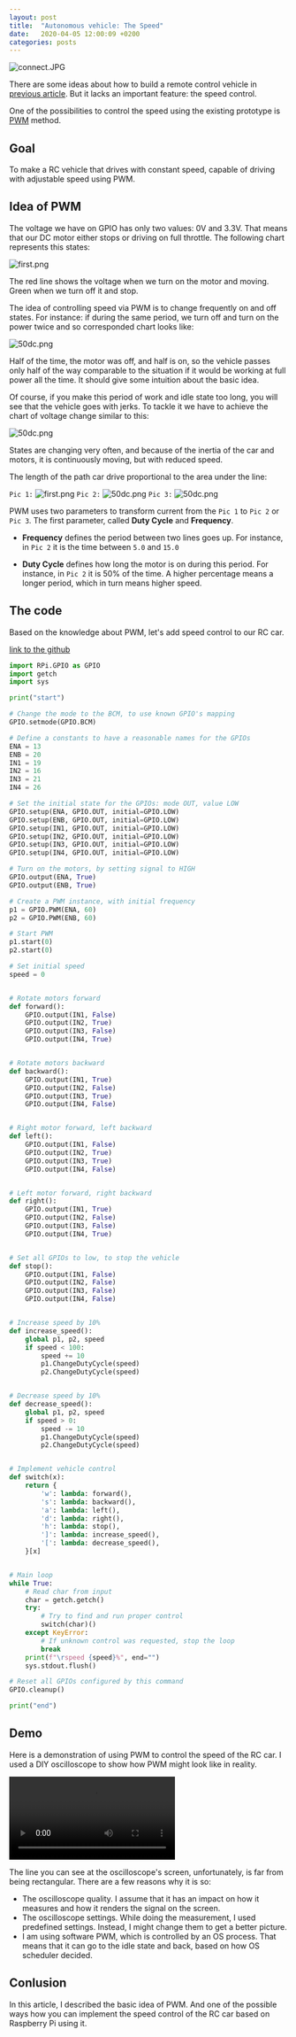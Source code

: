 ```yaml
---
layout: post
title:  "Autonomous vehicle: The Speed"
date:   2020-04-05 12:00:09 +0200
categories: posts
---
```


![connect.JPG](/assets/images/2/connect.jpg)

There are some ideas about how to build a remote control vehicle in [previous article](https://andriikushch.com/posts/2020/03/22/autonomous-vehicle-the-chassis.html). But it lacks an important feature: the speed control.

One of the possibilities to control the speed using the existing prototype is [PWM](https://en.wikipedia.org/wiki/Pulse-width_modulation) method.


## Goal

To make a RC vehicle that drives with constant speed, capable of driving with adjustable speed using PWM.

## Idea of PWM 
The voltage we have on GPIO has only two values: 0V and 3.3V. That means that our DC motor either stops or driving on full throttle. The following chart represents this states:

![first.png](/assets/images/2/first.png)

The red line shows the voltage when we turn on the motor and moving. Green when we turn off it and stop.

The idea of controlling speed via PWM is to change frequently on and off states. For instance: if during the same period, we turn off and turn on the power twice and so corresponded chart looks like: 

![50dc.png](/assets/images/2/50dc.png)

Half of the time, the motor was off, and half is on, so the vehicle passes only half of the way comparable to the situation if it would be working at full power all the time. It should give some intuition about the basic idea. 

Of course, if you make this period of work and idle state too long, you will see that the vehicle goes with jerks. To tackle it we have to achieve the chart of voltage change similar to this:

![50dc.png](/assets/images/2/50-m-dc.png)

States are changing very often, and because of the inertia of the car and motors, it is continuously moving, but with reduced speed.

The length of the path car drive proportional to the area under the line:

`Pic 1:`
![first.png](/assets/images/2/first_a.png)
`Pic 2:`
![50dc.png](/assets/images/2/50dc_a.png)
`Pic 3:`
![50dc.png](/assets/images/2/50-m-dc_a.png)

PWM uses two parameters to transform current from the `Pic 1` to `Pic 2` or `Pic 3`. The first parameter, called **Duty Cycle** and **Frequency**.

- **Frequency** defines the period between two lines goes up. For instance, in `Pic 2` it is the time between `5.0` and `15.0`

- **Duty Cycle** defines how long the motor is on during this period. For instance, in `Pic 2` it is 50% of the time. A higher percentage means a longer period, which in turn means higher speed.

## The code

Based on the knowledge about PWM, let's add speed control to our RC car.

[link to the github](https://github.com/andriikushch/andriikushch.github.io/blob/master/assets/code/2/main.py)

```python
import RPi.GPIO as GPIO
import getch
import sys

print("start")

# Change the mode to the BCM, to use known GPIO's mapping
GPIO.setmode(GPIO.BCM)

# Define a constants to have a reasonable names for the GPIOs
ENA = 13
ENB = 20
IN1 = 19
IN2 = 16
IN3 = 21
IN4 = 26

# Set the initial state for the GPIOs: mode OUT, value LOW
GPIO.setup(ENA, GPIO.OUT, initial=GPIO.LOW)
GPIO.setup(ENB, GPIO.OUT, initial=GPIO.LOW)
GPIO.setup(IN1, GPIO.OUT, initial=GPIO.LOW)
GPIO.setup(IN2, GPIO.OUT, initial=GPIO.LOW)
GPIO.setup(IN3, GPIO.OUT, initial=GPIO.LOW)
GPIO.setup(IN4, GPIO.OUT, initial=GPIO.LOW)

# Turn on the motors, by setting signal to HIGH
GPIO.output(ENA, True)
GPIO.output(ENB, True)

# Create a PWM instance, with initial frequency
p1 = GPIO.PWM(ENA, 60)
p2 = GPIO.PWM(ENB, 60)

# Start PWM
p1.start(0)
p2.start(0)

# Set initial speed
speed = 0


# Rotate motors forward
def forward():
    GPIO.output(IN1, False)
    GPIO.output(IN2, True)
    GPIO.output(IN3, False)
    GPIO.output(IN4, True)


# Rotate motors backward
def backward():
    GPIO.output(IN1, True)
    GPIO.output(IN2, False)
    GPIO.output(IN3, True)
    GPIO.output(IN4, False)


# Right motor forward, left backward
def left():
    GPIO.output(IN1, False)
    GPIO.output(IN2, True)
    GPIO.output(IN3, True)
    GPIO.output(IN4, False)


# Left motor forward, right backward
def right():
    GPIO.output(IN1, True)
    GPIO.output(IN2, False)
    GPIO.output(IN3, False)
    GPIO.output(IN4, True)


# Set all GPIOs to low, to stop the vehicle
def stop():
    GPIO.output(IN1, False)
    GPIO.output(IN2, False)
    GPIO.output(IN3, False)
    GPIO.output(IN4, False)


# Increase speed by 10%
def increase_speed():
    global p1, p2, speed
    if speed < 100:
        speed += 10
        p1.ChangeDutyCycle(speed)
        p2.ChangeDutyCycle(speed)


# Decrease speed by 10%
def decrease_speed():
    global p1, p2, speed
    if speed > 0:
        speed -= 10
        p1.ChangeDutyCycle(speed)
        p2.ChangeDutyCycle(speed)


# Implement vehicle control
def switch(x):
    return {
        'w': lambda: forward(),
        's': lambda: backward(),
        'a': lambda: left(),
        'd': lambda: right(),
        'h': lambda: stop(),
        ']': lambda: increase_speed(),
        '[': lambda: decrease_speed(),
    }[x]


# Main loop
while True:
    # Read char from input
    char = getch.getch()
    try:
        # Try to find and run proper control
        switch(char)()
    except KeyError:
        # If unknown control was requested, stop the loop
        break
    print(f"\rspeed {speed}%", end="")
    sys.stdout.flush()

# Reset all GPIOs configured by this command
GPIO.cleanup()

print("end")

```

## Demo

Here is a demonstration of using PWM to control the speed of the RC car. I used a DIY oscilloscope to show how PWM might look like in reality.

<video controls="controls">
  <source src="/assets/video/2/pwm.mp4" type="video/mp4">
</video>

The line you can see at the oscilloscope's screen, unfortunately, is far from being rectangular. There are a few reasons why it is so:

- The oscilloscope quality. I assume that it has an impact on how it measures and how it renders the signal on the screen.
- The oscilloscope settings. While doing the measurement, I used predefined settings. Instead, I might change them to get a better picture. 
- I am using software PWM, which is controlled by an OS process. That means that it can go to the idle state and back, based on how OS scheduler decided.


## Conlusion

In this article, I described the basic idea of PWM. And one of the possible ways how you can implement the speed control of the RC car based on Raspberry Pi using it.